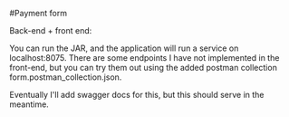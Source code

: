 #Payment form

Back-end + front end:

You can run the JAR, and the application will run a service on localhost:8075.
There are some endpoints I have not implemented in the front-end, but you can try them out using the added postman collection
form.postman_collection.json.

Eventually I'll add swagger docs for this, but this should serve in the meantime.